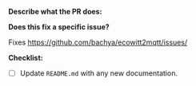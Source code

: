 **Describe what the PR does:**

**Does this fix a specific issue?**

Fixes https://github.com/bachya/ecowitt2mqtt/issues/<ISSUE ID>

**Checklist:**

- [ ] Update `README.md` with any new documentation.
